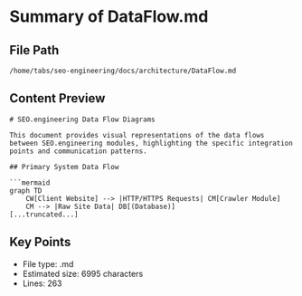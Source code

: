 # Summary of DataFlow.md
  
## File Path
`/home/tabs/seo-engineering/docs/architecture/DataFlow.md`

## Content Preview
```
# SEO.engineering Data Flow Diagrams

This document provides visual representations of the data flows between SEO.engineering modules, highlighting the specific integration points and communication patterns.

## Primary System Data Flow

```mermaid
graph TD
    CW[Client Website] --> |HTTP/HTTPS Requests| CM[Crawler Module]
    CM --> |Raw Site Data| DB[(Database)]
[...truncated...]
```

## Key Points
- File type: .md
- Estimated size: 6995 characters
- Lines: 263
